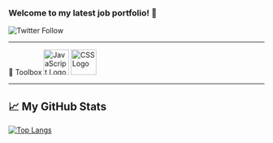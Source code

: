 ### Welcome to my latest job portfolio! 👋
![Twitter Follow](https://img.shields.io/twitter/follow/brandon_ponce1?style=social)








---

🧰 Toolbox
<img src="https://cdn.worldvectorlogo.com/logos/javascript.svg" alt="JavaScript Logo" width="50" height="50"/> <img src="https://cdn.worldvectorlogo.com/logos/css3.svg" alt="CSS Logo" width="50" height="50"/>

---
## &#x1f4c8; My GitHub Stats

[![Top Langs](https://github-readme-stats.vercel.app/api/top-langs/?username=<Br4ndonP0nce>&hide=java,html,css&theme=radical)](https://github.com/anuraghazra/github-readme-stats)

